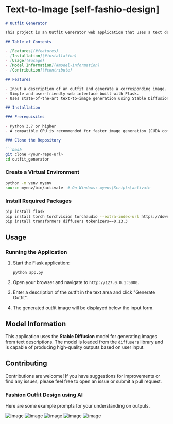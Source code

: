 # Text-to-Image [self-fashio-design]

```markdown
# Outfit Generator

This project is an Outfit Generator web application that uses a text description to generate an image of an outfit using the Stable Diffusion model.

## Table of Contents

- [Features](#features)
- [Installation](#installation)
- [Usage](#usage)
- [Model Information](#model-information)
- [Contribution](#contribute)

## Features

- Input a description of an outfit and generate a corresponding image.
- Simple and user-friendly web interface built with Flask.
- Uses state-of-the-art text-to-image generation using Stable Diffusion.

## Installation

### Prerequisites

- Python 3.7 or higher
- A compatible GPU is recommended for faster image generation (CUDA compatible)

### Clone the Repository

```bash
git clone <your-repo-url>
cd outfit_generator
```

### Create a Virtual Environment

```bash
python -m venv myenv
source myenv/bin/activate  # On Windows: myenv\Scripts\activate
```

### Install Required Packages

```bash
pip install flask
pip install torch torchvision torchaudio --extra-index-url https://download.pytorch.org/whl/cu118
pip install transformers diffusers tokenizers==0.13.3
```

## Usage

### Running the Application

1. Start the Flask application:

   ```bash
   python app.py
   ```

2. Open your browser and navigate to `http://127.0.0.1:5000`.

3. Enter a description of the outfit in the text area and click "Generate Outfit".

4. The generated outfit image will be displayed below the input form.

## Model Information

This application uses the **Stable Diffusion** model for generating images from text descriptions. The model is loaded from the `diffusers` library and is capable of producing high-quality outputs based on user input.

## Contributing

Contributions are welcome! If you have suggestions for improvements or find any issues, please feel free to open an issue or submit a pull request.



### Fashion Outfit Design using AI

Here are some example prompts for your understanding on outputs.

![image](https://github.com/user-attachments/assets/5ef9ed6a-1bb0-4881-ba90-62e4fcfd81f5)
![image](https://github.com/user-attachments/assets/422f3cec-1ce0-4251-9560-293c4d5b3b55)
![image](https://github.com/user-attachments/assets/588ba87a-8b7c-4544-b98d-e8fcab5ce009)
![image](https://github.com/user-attachments/assets/734b85fd-c3b5-49dd-ad79-90ae9a6d35fa)
![image](https://github.com/user-attachments/assets/1c230369-76d0-4513-a171-b0bf4009655a)


